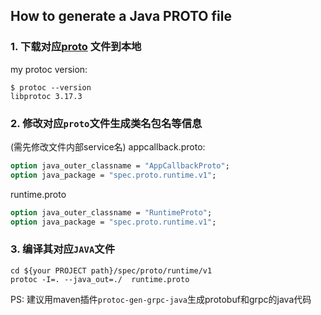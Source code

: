 
## How to generate a Java PROTO file

### 1. 下载对应[proto](https://github.com/protocolbuffers/protobuf/releases/tag/v3.6.1) 文件到本地

my protoc version: 
```shell
$ protoc --version
libprotoc 3.17.3
```

### 2. 修改对应`proto`文件生成类名包名等信息
(需先修改文件内部service名)
appcallback.proto: 
```protobuf
option java_outer_classname = "AppCallbackProto";
option java_package = "spec.proto.runtime.v1";
```
runtime.proto
```protobuf
option java_outer_classname = "RuntimeProto";
option java_package = "spec.proto.runtime.v1";
```

### 3. 编译其对应`JAVA`文件
```shell
cd ${your PROJECT path}/spec/proto/runtime/v1
protoc -I=. --java_out=./  runtime.proto
```

PS: 建议用maven插件`protoc-gen-grpc-java`生成protobuf和grpc的java代码
